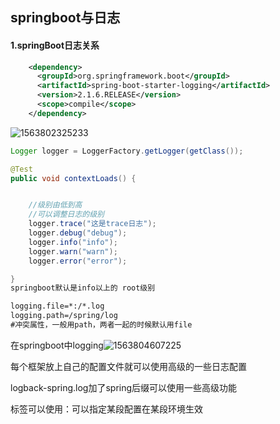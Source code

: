 ## springboot与日志

#### 1.springBoot日志关系

```xml
    <dependency>
      <groupId>org.springframework.boot</groupId>
      <artifactId>spring-boot-starter-logging</artifactId>
      <version>2.1.6.RELEASE</version>
      <scope>compile</scope>
    </dependency>
```

![1563802325233](C:\Users\888\AppData\Roaming\Typora\typora-user-images\1563802325233.png)

```java
Logger logger = LoggerFactory.getLogger(getClass());

@Test
public void contextLoads() {


    //级别由低到高
    //可以调整日志的级别
    logger.trace("这是trace日志");
    logger.debug("debug");
    logger.info("info");
    logger.warn("warn");
    logger.error("error");

}
springboot默认是info以上的 root级别
```

```xml
logging.file=*:/*.log 
logging.path=/spring/log
#冲突属性，一般用path，两者一起的时候默认用file
```

 在springboot中logging![1563804607225](C:\Users\888\AppData\Roaming\Typora\typora-user-images\1563804607225.png)

每个框架放上自己的配置文件就可以使用高级的一些日志配置

logback-spring.log加了spring后缀可以使用一些高级功能

<springProfile>标签可以使用：可以指定某段配置在某段环境生效



 



